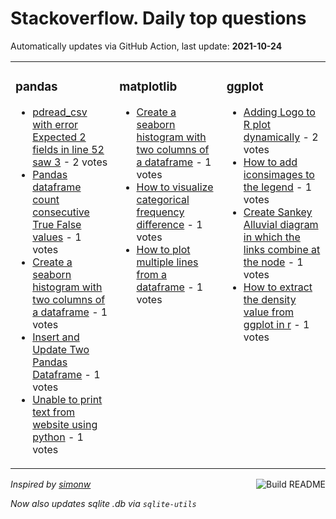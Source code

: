 # Stackoverflow. Daily top questions 

Automatically updates via GitHub Action, last update: **<!-- date starts -->2021-10-24<!-- date ends -->**


<table><tr><td valign="top" width="33%">

### pandas
<!-- pandas starts -->
* [pdread_csv with error Expected 2 fields in line 52 saw 3](https://stackoverflow.com/questions/69697707/pd-read-csv-with-error-expected-2-fields-in-line-52-saw-3) - 2 votes
* [Pandas dataframe count consecutive True  False values](https://stackoverflow.com/questions/69700208/pandas-dataframe-count-consecutive-true-false-values) - 1 votes
* [Create a seaborn histogram with two columns of a dataframe](https://stackoverflow.com/questions/69696335/create-a-seaborn-histogram-with-two-columns-of-a-dataframe) - 1 votes
* [Insert and Update Two Pandas Dataframe](https://stackoverflow.com/questions/69694732/insert-and-update-two-pandas-dataframe) - 1 votes
* [Unable to print text from website using python](https://stackoverflow.com/questions/69694242/unable-to-print-text-from-website-using-python) - 1 votes
<!-- pandas ends -->
</td><td valign="top" width="34%">


### matplotlib
<!-- matplotlib starts -->
* [Create a seaborn histogram with two columns of a dataframe](https://stackoverflow.com/questions/69696335/create-a-seaborn-histogram-with-two-columns-of-a-dataframe) - 1 votes
* [How to visualize categorical frequency difference](https://stackoverflow.com/questions/69693096/how-to-visualize-categorical-frequency-difference) - 1 votes
* [How to plot multiple lines from a dataframe](https://stackoverflow.com/questions/69696693/how-to-plot-multiple-lines-from-a-dataframe) - 1 votes
<!-- matplotlib ends -->
</td><td valign="top" width="34%">


### ggplot
<!-- ggplot2 starts -->
* [Adding Logo to R plot dynamically](https://stackoverflow.com/questions/69698481/adding-logo-to-r-plot-dynamically) - 2 votes
* [How to add iconsimages to the legend](https://stackoverflow.com/questions/69697102/how-to-add-icons-images-to-the-legend) - 1 votes
* [Create Sankey Alluvial diagram in which the links combine at the node](https://stackoverflow.com/questions/69695811/create-sankey-alluvial-diagram-in-which-the-links-combine-at-the-node) - 1 votes
* [How to extract the density value from ggplot in r](https://stackoverflow.com/questions/69699009/how-to-extract-the-density-value-from-ggplot-in-r) - 1 votes
<!-- ggplot2 ends -->
</td></tr></table>

<a href="https://github.com/hp0404/hp0404/actions"><img src="https://github.com/hp0404/hp0404/workflows/Build%20README/badge.svg" align="right" alt="Build README"></a> <p>*Inspired by  [simonw](https://github.com/simonw/simonw)*</p> <p> *Now also updates sqlite .db via `sqlite-utils`* </p>
